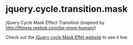 jquery.cycle.transition.mask
============================

jQuery Cycle Mask Effect Transition (inspired by http://fitness.reebok.com/be-more-human/)

Check out the [jQuery cycle Mask Effet website](http://jeremymarc.github.io/jquery.cycle.transition.mask/) to see it live.
